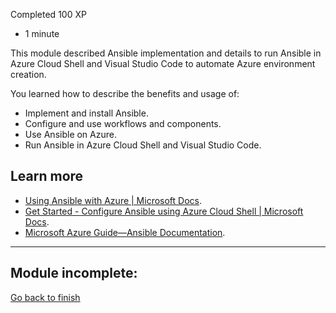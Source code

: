 Completed 100 XP

-   1 minute

This module described Ansible implementation and details to run Ansible in Azure Cloud Shell and Visual Studio Code to automate Azure environment creation.

You learned how to describe the benefits and usage of:

-   Implement and install Ansible.
-   Configure and use workflows and components.
-   Use Ansible on Azure.
-   Run Ansible in Azure Cloud Shell and Visual Studio Code.

## Learn more

-   [Using Ansible with Azure | Microsoft Docs](https://docs.microsoft.com/en-us/azure/developer/ansible/overview).
-   [Get Started - Configure Ansible using Azure Cloud Shell | Microsoft Docs](https://docs.microsoft.com/en-us/azure/developer/ansible/getting-started-cloud-shell).
-   [Microsoft Azure Guide—Ansible Documentation](https://docs.ansible.com/ansible/latest/scenario_guides/guide_azure.html).

___

## Module incomplete:

[Go back to finish](https://docs.microsoft.com/en-us/learn/modules/implement-ansible/1-introduction/)